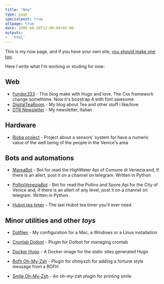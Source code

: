 ```yaml
---
title: "Now"
type: page
specialpost: true
allpage: true
date: 2000-08-20T12:00:00+02:00
outputs:
-  'html'
---
```

This is my now page, and if you have your own site, [you should make one too](https://nownownow.com/about).

Here I write what I'm working or studing for now:

## Web

* [Fundor333](https://fundor333.com) - This blog make with Hugo and love. The Css framework change somethime. Now it's boostrap 4 with font awesome
* [DigitalTeaRoom](https://digitaltearoom.com/) - My blog about Tea and other stuff i like/love
* [DTR Newsletter](https://newsletter.digitaltearoom.com/) - My newsletter, Italian

## Hardware

* [Rioba project](https://riobaproject.it/) - Project about a sensors' system for have a numeric value of the well being of the people in the Venice's area

## Bots and automations

* [MareaBot](https://github.com/Venice-Bot-Center/MareaBot) - Bot for read the HighWater Api of Comune di Venezia and, if there is an allert, post it on a channel on telegram. Written in Python

* [PolliniVeneziaBot](https://github.com/Venice-Bot-Center/PolliniVeneziaBot) - Bot for read the Pollins and Spore Api for the City of Venice and, if there is an allert of any level, post it on a channel on telegram. Written in Python

* [Hubot tea timer](https://github.com/fundor333/hubot-tea-timer) - The last Hubot tea timer you'll ever need

## Minor utilities and other *toys*

* [Dotfiles](https://github.com/fundor333/dotfiles) - My configuration for a Mac, a Windows or a Linux installation.

* [Crontab Dotbot](https://github.com/fundor333/crontab-dotbot) - Plugin for Dotbot for managing crontab

* [Docker Hugo](https://github.com/fundor333/docker-hugo) - A Docker image for the static sites generated Hugo

* [Bofh Oh-My-Zsh](https://github.com/fundor333/bofh) - Plugin for ohmyszh for adding a fortune style message from a BOFH

* [Smile Oh-My-Zsh](https://github.com/fundor333/smile) - An oh-my-zsh plugin for printing smile
